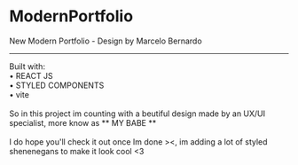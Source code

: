 # ModernPortfolio

New Modern Portfolio - Design by Marcelo Bernardo
<hr>
Built with:<br>
• REACT JS<br>
• STYLED COMPONENTS<br>
• vite<br>
<br>
So in this project im counting with a beutiful design made by an UX/UI specialist, more know as ** MY BABE **<br>
<br>
I do hope you'll check it out once Im done ><, im adding a lot of styled shenenegans to make it look cool <3
